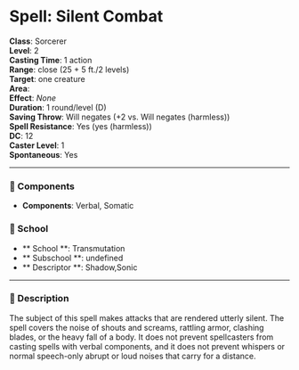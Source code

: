 
# Spell: Silent Combat
**Class**: Sorcerer  
**Level**: 2  
**Casting Time**: 1 action  
**Range**: close (25 + 5 ft./2 levels)  
**Target**: one creature  
**Area**:   
**Effect**: _None_  
**Duration**: 1 round/level (D)  
**Saving Throw**: Will negates (+2 vs. Will negates (harmless))  
**Spell Resistance**: Yes (yes (harmless))  
**DC**: 12  
**Caster Level**: 1  
**Spontaneous**: Yes

---

### 🔮 Components
- **Components**: Verbal, Somatic

### 🏫 School
- ** School **: Transmutation
- ** Subschool **: undefined
- ** Descriptor **: Shadow,Sonic
---

### 📜 Description
The subject of this spell makes attacks that are rendered utterly silent. The spell covers the noise of shouts and screams, rattling armor, clashing blades, or the heavy fall of a body. It does not prevent spellcasters from casting spells with verbal components, and it does not prevent whispers or normal speech-only abrupt or loud noises that carry for a distance.
